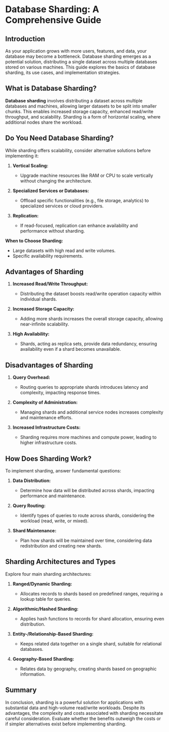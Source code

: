 # Database Sharding: A Comprehensive Guide

## Introduction

As your application grows with more users, features, and data, your database may become a bottleneck. Database sharding emerges as a potential solution, distributing a single dataset across multiple databases stored on various machines. This guide explores the basics of database sharding, its use cases, and implementation strategies.

## What is Database Sharding?

**Database sharding** involves distributing a dataset across multiple databases and machines, allowing larger datasets to be split into smaller chunks. This enables increased storage capacity, enhanced read/write throughput, and scalability. Sharding is a form of horizontal scaling, where additional nodes share the workload.

## Do You Need Database Sharding?

While sharding offers scalability, consider alternative solutions before implementing it:

1. **Vertical Scaling:**
    
	- Upgrade machine resources like RAM or CPU to scale vertically without changing the architecture.

2. **Specialized Services or Databases:**
    
    - Offload specific functionalities (e.g., file storage, analytics) to specialized services or cloud providers.

3. **Replication:**
    
    - If read-focused, replication can enhance availability and performance without sharding.

**When to Choose Sharding:**

- Large datasets with high read and write volumes.
- Specific availability requirements.

## Advantages of Sharding

1. **Increased Read/Write Throughput:**
    
    - Distributing the dataset boosts read/write operation capacity within individual shards.

2. **Increased Storage Capacity:**
    
    - Adding more shards increases the overall storage capacity, allowing near-infinite scalability.

3. **High Availability:**
    
    - Shards, acting as replica sets, provide data redundancy, ensuring availability even if a shard becomes unavailable.

## Disadvantages of Sharding

1. **Query Overhead:**
    
    - Routing queries to appropriate shards introduces latency and complexity, impacting response times.

2. **Complexity of Administration:**
    
    - Managing shards and additional service nodes increases complexity and maintenance efforts.

3. **Increased Infrastructure Costs:**
    
    - Sharding requires more machines and compute power, leading to higher infrastructure costs.

## How Does Sharding Work?

To implement sharding, answer fundamental questions:

1. **Data Distribution:**
    
    - Determine how data will be distributed across shards, impacting performance and maintenance.

2. **Query Routing:**
    
    - Identify types of queries to route across shards, considering the workload (read, write, or mixed).

3. **Shard Maintenance:**
    
    - Plan how shards will be maintained over time, considering data redistribution and creating new shards.

## Sharding Architectures and Types

Explore four main sharding architectures:

1. **Ranged/Dynamic Sharding:**
    
	- Allocates records to shards based on predefined ranges, requiring a lookup table for queries.

2. **Algorithmic/Hashed Sharding:**
    
	- Applies hash functions to records for shard allocation, ensuring even distribution.

3. **Entity-/Relationship-Based Sharding:**
    
    - Keeps related data together on a single shard, suitable for relational databases.

4. **Geography-Based Sharding:**
    
    - Relates data by geography, creating shards based on geographic information.

## Summary

In conclusion, sharding is a powerful solution for applications with substantial data and high-volume read/write workloads. Despite its advantages, the complexity and costs associated with sharding necessitate careful consideration. Evaluate whether the benefits outweigh the costs or if simpler alternatives exist before implementing sharding.